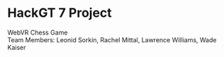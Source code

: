 # HackGT 7 Project
WebVR Chess Game <br>
Team Members: Leonid Sorkin, Rachel Mittal, Lawrence Williams, Wade Kaiser
